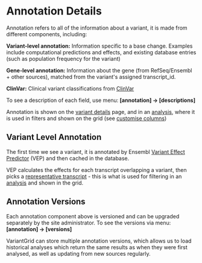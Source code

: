 # Annotation Details

Annotation refers to all of the information about a variant, it is made from different components, including:

**Variant-level annotation:** Information specific to a base change. Examples include computational predictions and effects, and existing database entries (such as population frequency for the variant)

**Gene-level annotation:** Information about the gene (from RefSeq/Ensembl + other sources), matched from the variant's assigned transcript_id. 

**ClinVar:** Clinical variant classifications from [ClinVar](https://www.ncbi.nlm.nih.gov/clinvar)

To see a description of each field, use menu: **[annotation] -> [descriptions]** 

Annotation is shown on the [variant details](variant_details.md) page, and in an [analysis](../analysis/analysis_intro.md), where it is used in filters and shown on the grid (see [customise columns](../settings/columns.md))

## Variant Level Annotation

The first time we see a variant, it is annotated by Ensembl [Variant Effect Predictor](https://ensembl.org/info/docs/tools/vep/index.html) (VEP) and then cached in the database. 

VEP calculates the effects for each transcript overlapping a variant, then picks a [representative transcript](transcript_choice.md) - this is what is used for filtering in an [analysis](../analysis/analysis_intro.md) and shown in the grid. 

## Annotation Versions

Each annotation component above is versioned and can be upgraded separately by the site administrator. To see the versions via menu: **[annotation] -> [versions]** 

VariantGrid can store multiple annotation versions, which allows us to load historical analyses which return the same results as when they were first analysed, as well as updating from new sources regularly.  

